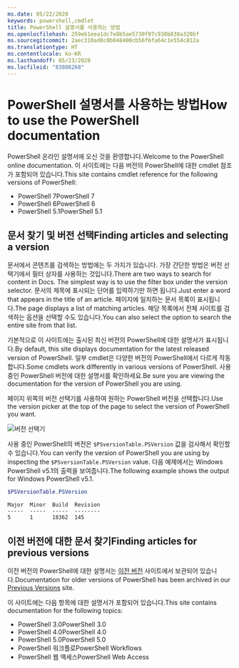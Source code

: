 ```yaml
---
ms.date: 05/22/2020
keywords: powershell,cmdlet
title: PowerShell 설명서를 사용하는 방법
ms.openlocfilehash: 259eb1eea1dc7e8b5ae5730f97c938b838a320bf
ms.sourcegitcommit: 2aec310ad0c0b048400cb56f6fa64c1e554c812a
ms.translationtype: HT
ms.contentlocale: ko-KR
ms.lasthandoff: 05/23/2020
ms.locfileid: "83808268"
---
```

# <a name="how-to-use-the-powershell-documentation"></a><span data-ttu-id="df5cc-103">PowerShell 설명서를 사용하는 방법</span><span class="sxs-lookup"><span data-stu-id="df5cc-103">How to use the PowerShell documentation</span></span>

<span data-ttu-id="df5cc-104">PowerShell 온라인 설명서에 오신 것을 환영합니다.</span><span class="sxs-lookup"><span data-stu-id="df5cc-104">Welcome to the PowerShell online documentation.</span></span> <span data-ttu-id="df5cc-105">이 사이트에는 다음 버전의 PowerShell에 대한 cmdlet 참조가 포함되어 있습니다.</span><span class="sxs-lookup"><span data-stu-id="df5cc-105">This site contains cmdlet reference for the following versions of PowerShell:</span></span>

- <span data-ttu-id="df5cc-106">PowerShell 7</span><span class="sxs-lookup"><span data-stu-id="df5cc-106">PowerShell 7</span></span>
- <span data-ttu-id="df5cc-107">PowerShell 6</span><span class="sxs-lookup"><span data-stu-id="df5cc-107">PowerShell 6</span></span>
- <span data-ttu-id="df5cc-108">PowerShell 5.1</span><span class="sxs-lookup"><span data-stu-id="df5cc-108">PowerShell 5.1</span></span>

## <a name="finding-articles-and-selecting-a-version"></a><span data-ttu-id="df5cc-109">문서 찾기 및 버전 선택</span><span class="sxs-lookup"><span data-stu-id="df5cc-109">Finding articles and selecting a version</span></span>

<span data-ttu-id="df5cc-110">문서에서 콘텐츠를 검색하는 방법에는 두 가지가 있습니다. 가장 간단한 방법은 버전 선택기에서 필터 상자를 사용하는 것입니다.</span><span class="sxs-lookup"><span data-stu-id="df5cc-110">There are two ways to search for content in Docs. The simplest way is to use the filter box under the version selector.</span></span> <span data-ttu-id="df5cc-111">문서의 제목에 표시되는 단어를 입력하기만 하면 됩니다.</span><span class="sxs-lookup"><span data-stu-id="df5cc-111">Just enter a word that appears in the title of an article.</span></span> <span data-ttu-id="df5cc-112">페이지에 일치하는 문서 목록이 표시됩니다.</span><span class="sxs-lookup"><span data-stu-id="df5cc-112">The page displays a list of matching articles.</span></span> <span data-ttu-id="df5cc-113">해당 목록에서 전체 사이트를 검색하는 옵션을 선택할 수도 있습니다.</span><span class="sxs-lookup"><span data-stu-id="df5cc-113">You can also select the option to search the entire site from that list.</span></span>

<span data-ttu-id="df5cc-114">기본적으로 이 사이트에는 출시된 최신 버전의 PowerShell에 대한 설명서가 표시됩니다.</span><span class="sxs-lookup"><span data-stu-id="df5cc-114">By default, this site displays documentation for the latest released version of PowerShell.</span></span> <span data-ttu-id="df5cc-115">일부 cmdlet은 다양한 버전의 PowerShell에서 다르게 작동합니다.</span><span class="sxs-lookup"><span data-stu-id="df5cc-115">Some cmdlets work differently in various versions of PowerShell.</span></span> <span data-ttu-id="df5cc-116">사용 중인 PowerShell 버전에 대한 설명서를 확인하세요.</span><span class="sxs-lookup"><span data-stu-id="df5cc-116">Be sure you are viewing the documentation for the version of PowerShell you are using.</span></span>

<span data-ttu-id="df5cc-117">페이지 위쪽의 버전 선택기를 사용하여 원하는 PowerShell 버전을 선택합니다.</span><span class="sxs-lookup"><span data-stu-id="df5cc-117">Use the version picker at the top of the page to select the version of PowerShell you want.</span></span>

![버전 선택기](media/how-to-use-docs/version-search.gif)

<span data-ttu-id="df5cc-119">사용 중인 PowerShell의 버전은 `$PSversionTable.PSVersion` 값을 검사해서 확인할 수 있습니다.</span><span class="sxs-lookup"><span data-stu-id="df5cc-119">You can verify the version of PowerShell you are using by inspecting the `$PSversionTable.PSVersion` value.</span></span> <span data-ttu-id="df5cc-120">다음 예제에서는 Windows PowerShell v5.1의 출력을 보여줍니다.</span><span class="sxs-lookup"><span data-stu-id="df5cc-120">The following example shows the output for Windows PowerShell v5.1.</span></span>

```powershell
$PSVersionTable.PSVersion
```

```Output
Major  Minor  Build  Revision
-----  -----  -----  --------
5      1      18362  145
```

## <a name="finding-articles-for-previous-versions"></a><span data-ttu-id="df5cc-121">이전 버전에 대한 문서 찾기</span><span class="sxs-lookup"><span data-stu-id="df5cc-121">Finding articles for previous versions</span></span>

<span data-ttu-id="df5cc-122">이전 버전의 PowerShell에 대한 설명서는 [이전 버전](https://aka.ms/PSLegacyDocs) 사이트에서 보관되어 있습니다.</span><span class="sxs-lookup"><span data-stu-id="df5cc-122">Documentation for older versions of PowerShell has been archived in our [Previous Versions](https://aka.ms/PSLegacyDocs) site.</span></span>

<span data-ttu-id="df5cc-123">이 사이트에는 다음 항목에 대한 설명서가 포함되어 있습니다.</span><span class="sxs-lookup"><span data-stu-id="df5cc-123">This site contains documentation for the following topics:</span></span>

- <span data-ttu-id="df5cc-124">PowerShell 3.0</span><span class="sxs-lookup"><span data-stu-id="df5cc-124">PowerShell 3.0</span></span>
- <span data-ttu-id="df5cc-125">PowerShell 4.0</span><span class="sxs-lookup"><span data-stu-id="df5cc-125">PowerShell 4.0</span></span>
- <span data-ttu-id="df5cc-126">PowerShell 5.0</span><span class="sxs-lookup"><span data-stu-id="df5cc-126">PowerShell 5.0</span></span>
- <span data-ttu-id="df5cc-127">PowerShell 워크플로</span><span class="sxs-lookup"><span data-stu-id="df5cc-127">PowerShell Workflows</span></span>
- <span data-ttu-id="df5cc-128">PowerShell 웹 액세스</span><span class="sxs-lookup"><span data-stu-id="df5cc-128">PowerShell Web Access</span></span>
